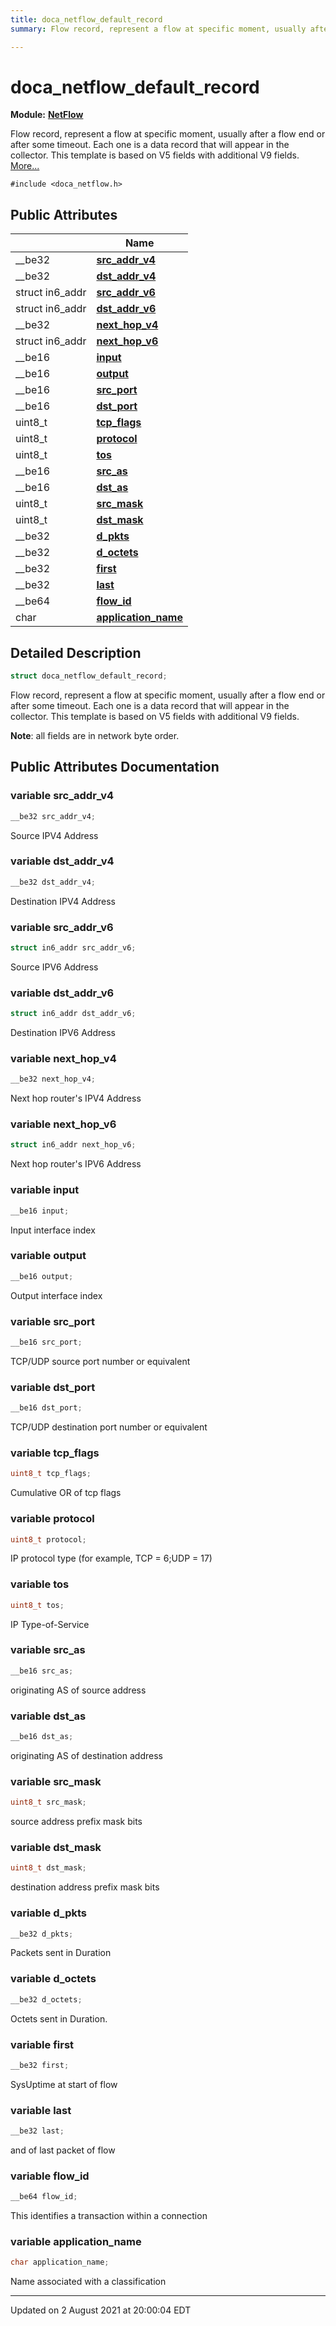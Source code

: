 ```yaml
---
title: doca_netflow_default_record
summary: Flow record, represent a flow at specific moment, usually after a flow end or after some timeout. Each one is a data record that will appear in the collector. This template is based on V5 fields with additional V9 fields. 

---
```


# doca_netflow_default_record

**Module:** **[NetFlow](localhost:1313/networking-ethernet-software/doca/modules/group___n_e_t_f_l_o_w/)**



Flow record, represent a flow at specific moment, usually after a flow end or after some timeout. Each one is a data record that will appear in the collector. This template is based on V5 fields with additional V9 fields.  [More...](#detailed-description)


`#include <doca_netflow.h>`

## Public Attributes

|                | Name           |
| -------------- | -------------- |
| __be32 | **[src_addr_v4](localhost:1313/networking-ethernet-software/doca/classes/structdoca__netflow__default__record/#variable-src_addr_v4)**  |
| __be32 | **[dst_addr_v4](localhost:1313/networking-ethernet-software/doca/classes/structdoca__netflow__default__record/#variable-dst_addr_v4)**  |
| struct in6_addr | **[src_addr_v6](localhost:1313/networking-ethernet-software/doca/classes/structdoca__netflow__default__record/#variable-src_addr_v6)**  |
| struct in6_addr | **[dst_addr_v6](localhost:1313/networking-ethernet-software/doca/classes/structdoca__netflow__default__record/#variable-dst_addr_v6)**  |
| __be32 | **[next_hop_v4](localhost:1313/networking-ethernet-software/doca/classes/structdoca__netflow__default__record/#variable-next_hop_v4)**  |
| struct in6_addr | **[next_hop_v6](localhost:1313/networking-ethernet-software/doca/classes/structdoca__netflow__default__record/#variable-next_hop_v6)**  |
| __be16 | **[input](localhost:1313/networking-ethernet-software/doca/classes/structdoca__netflow__default__record/#variable-input)**  |
| __be16 | **[output](localhost:1313/networking-ethernet-software/doca/classes/structdoca__netflow__default__record/#variable-output)**  |
| __be16 | **[src_port](localhost:1313/networking-ethernet-software/doca/classes/structdoca__netflow__default__record/#variable-src_port)**  |
| __be16 | **[dst_port](localhost:1313/networking-ethernet-software/doca/classes/structdoca__netflow__default__record/#variable-dst_port)**  |
| uint8_t | **[tcp_flags](localhost:1313/networking-ethernet-software/doca/classes/structdoca__netflow__default__record/#variable-tcp_flags)**  |
| uint8_t | **[protocol](localhost:1313/networking-ethernet-software/doca/classes/structdoca__netflow__default__record/#variable-protocol)**  |
| uint8_t | **[tos](localhost:1313/networking-ethernet-software/doca/classes/structdoca__netflow__default__record/#variable-tos)**  |
| __be16 | **[src_as](localhost:1313/networking-ethernet-software/doca/classes/structdoca__netflow__default__record/#variable-src_as)**  |
| __be16 | **[dst_as](localhost:1313/networking-ethernet-software/doca/classes/structdoca__netflow__default__record/#variable-dst_as)**  |
| uint8_t | **[src_mask](localhost:1313/networking-ethernet-software/doca/classes/structdoca__netflow__default__record/#variable-src_mask)**  |
| uint8_t | **[dst_mask](localhost:1313/networking-ethernet-software/doca/classes/structdoca__netflow__default__record/#variable-dst_mask)**  |
| __be32 | **[d_pkts](localhost:1313/networking-ethernet-software/doca/classes/structdoca__netflow__default__record/#variable-d_pkts)**  |
| __be32 | **[d_octets](localhost:1313/networking-ethernet-software/doca/classes/structdoca__netflow__default__record/#variable-d_octets)**  |
| __be32 | **[first](localhost:1313/networking-ethernet-software/doca/classes/structdoca__netflow__default__record/#variable-first)**  |
| __be32 | **[last](localhost:1313/networking-ethernet-software/doca/classes/structdoca__netflow__default__record/#variable-last)**  |
| __be64 | **[flow_id](localhost:1313/networking-ethernet-software/doca/classes/structdoca__netflow__default__record/#variable-flow_id)**  |
| char | **[application_name](localhost:1313/networking-ethernet-software/doca/classes/structdoca__netflow__default__record/#variable-application_name)**  |

## Detailed Description

```cpp
struct doca_netflow_default_record;
```

Flow record, represent a flow at specific moment, usually after a flow end or after some timeout. Each one is a data record that will appear in the collector. This template is based on V5 fields with additional V9 fields. 

**Note**: all fields are in network byte order. 
## Public Attributes Documentation

### variable src_addr_v4

```cpp
__be32 src_addr_v4;
```


Source IPV4 Address 


### variable dst_addr_v4

```cpp
__be32 dst_addr_v4;
```


Destination IPV4 Address 


### variable src_addr_v6

```cpp
struct in6_addr src_addr_v6;
```


Source IPV6 Address 


### variable dst_addr_v6

```cpp
struct in6_addr dst_addr_v6;
```


Destination IPV6 Address 


### variable next_hop_v4

```cpp
__be32 next_hop_v4;
```


Next hop router's IPV4 Address 


### variable next_hop_v6

```cpp
struct in6_addr next_hop_v6;
```


Next hop router's IPV6 Address 


### variable input

```cpp
__be16 input;
```


Input interface index 


### variable output

```cpp
__be16 output;
```


Output interface index 


### variable src_port

```cpp
__be16 src_port;
```


TCP/UDP source port number or equivalent 


### variable dst_port

```cpp
__be16 dst_port;
```


TCP/UDP destination port number or equivalent 


### variable tcp_flags

```cpp
uint8_t tcp_flags;
```


Cumulative OR of tcp flags 


### variable protocol

```cpp
uint8_t protocol;
```


IP protocol type (for example, TCP = 6;UDP = 17) 


### variable tos

```cpp
uint8_t tos;
```


IP Type-of-Service 


### variable src_as

```cpp
__be16 src_as;
```


originating AS of source address 


### variable dst_as

```cpp
__be16 dst_as;
```


originating AS of destination address 


### variable src_mask

```cpp
uint8_t src_mask;
```


source address prefix mask bits 


### variable dst_mask

```cpp
uint8_t dst_mask;
```


destination address prefix mask bits 


### variable d_pkts

```cpp
__be32 d_pkts;
```


Packets sent in Duration 


### variable d_octets

```cpp
__be32 d_octets;
```


Octets sent in Duration. 


### variable first

```cpp
__be32 first;
```


SysUptime at start of flow 


### variable last

```cpp
__be32 last;
```


and of last packet of flow 


### variable flow_id

```cpp
__be64 flow_id;
```


This identifies a transaction within a connection 


### variable application_name

```cpp
char application_name;
```


Name associated with a classification 


-------------------------------

Updated on  2 August 2021 at 20:00:04 EDT